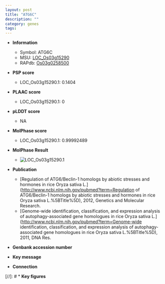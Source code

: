 ```yaml
---
layout: post
title: "ATG6C"
description: ""
category: genes
tags: 
---
```


* **Information**  
    + Symbol: ATG6C  
    + MSU: [LOC_Os03g15290](http://rice.plantbiology.msu.edu/cgi-bin/ORF_infopage.cgi?orf=LOC_Os03g15290)  
    + RAPdb: [Os03g0258500](http://rapdb.dna.affrc.go.jp/viewer/gbrowse_details/irgsp1?name=Os03g0258500)  

* **PSP score**  
    + LOC_Os03g15290.1: 0.1404 

* **PLAAC score**  
    + LOC_Os03g15290.1: 0 

* **pLDDT score**
    + NA


* **MolPhase score**
    + LOC_Os03g15290.1: 0.99992489

* **MolPhase Result**
    + ![LOC_Os03g15290.1](https://304243504.github.io/Pictures/LOC_Os03g/LOC_Os03g15290.1.png)

* **Publication**  
    + [Regulation of ATG6/Beclin-1 homologs by abiotic stresses and hormones in rice Oryza sativa L.](http://www.ncbi.nlm.nih.gov/pubmed?term=Regulation of ATG6/Beclin-1 homologs by abiotic stresses and hormones in rice Oryza sativa L.%5BTitle%5D), 2012, Genetics and Molecular Research.
    + [Genome-wide identification, classification, and expression analysis of autophagy-associated gene homologues in rice Oryza sativa L.](http://www.ncbi.nlm.nih.gov/pubmed?term=Genome-wide identification, classification, and expression analysis of autophagy-associated gene homologues in rice Oryza sativa L.%5BTitle%5D), 2011, DNA Res.

* **Genbank accession number**  

* **Key message**  

* **Connection**  

[//]: # * **Key figures**  


